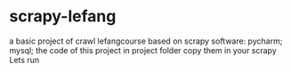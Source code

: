 # scrapy-lefang
a basic project of crawl lefangcourse based on scrapy
software:
        pycharm; mysql;
the code of this project in project folder
copy them in your scrapy
Lets run

